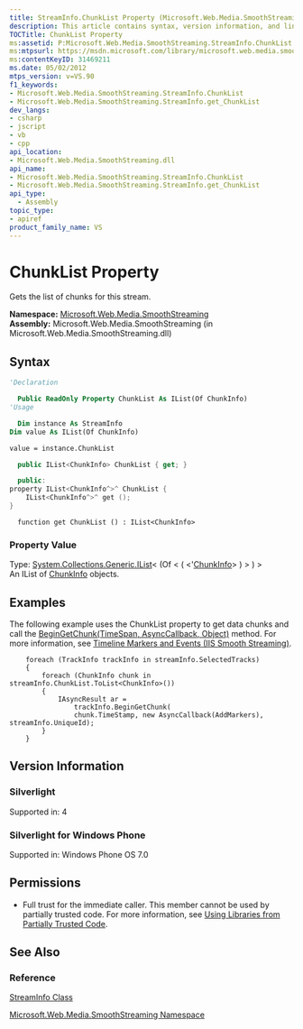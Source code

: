 ```yaml
---
title: StreamInfo.ChunkList Property (Microsoft.Web.Media.SmoothStreaming)
description: This article contains syntax, version information, and links to references for the StreamInfo.ChunkList Property.
TOCTitle: ChunkList Property
ms:assetid: P:Microsoft.Web.Media.SmoothStreaming.StreamInfo.ChunkList
ms:mtpsurl: https://msdn.microsoft.com/library/microsoft.web.media.smoothstreaming.streaminfo.chunklist(v=VS.90)
ms:contentKeyID: 31469211
ms.date: 05/02/2012
mtps_version: v=VS.90
f1_keywords:
- Microsoft.Web.Media.SmoothStreaming.StreamInfo.ChunkList
- Microsoft.Web.Media.SmoothStreaming.StreamInfo.get_ChunkList
dev_langs:
- csharp
- jscript
- vb
- cpp
api_location:
- Microsoft.Web.Media.SmoothStreaming.dll
api_name:
- Microsoft.Web.Media.SmoothStreaming.StreamInfo.ChunkList
- Microsoft.Web.Media.SmoothStreaming.StreamInfo.get_ChunkList
api_type:
  - Assembly
topic_type:
- apiref
product_family_name: VS
---
```


# ChunkList Property

Gets the list of chunks for this stream.

**Namespace:**  [Microsoft.Web.Media.SmoothStreaming](microsoft-web-media-smoothstreaming-namespace_1.md)  
**Assembly:**  Microsoft.Web.Media.SmoothStreaming (in Microsoft.Web.Media.SmoothStreaming.dll)

## Syntax

```vb
'Declaration

  Public ReadOnly Property ChunkList As IList(Of ChunkInfo)
'Usage

  Dim instance As StreamInfo
Dim value As IList(Of ChunkInfo)

value = instance.ChunkList
```

```csharp
  public IList<ChunkInfo> ChunkList { get; }
```

```cpp
  public:
property IList<ChunkInfo^>^ ChunkList {
    IList<ChunkInfo^>^ get ();
}
```

```jscript
  function get ChunkList () : IList<ChunkInfo>
```

### Property Value

Type: [System.Collections.Generic.IList](https://msdn.microsoft.com/library/5y536ey6)\< (Of \< ( \<'[ChunkInfo](chunkinfo-class-microsoft-web-media-smoothstreaming_1.md)\> ) \> ) \>  
An IList of [ChunkInfo](chunkinfo-class-microsoft-web-media-smoothstreaming_1.md) objects.  

## Examples

The following example uses the ChunkList property to get data chunks and call the [BeginGetChunk(TimeSpan, AsyncCallback, Object)](trackinfo-begingetchunk-method-microsoft-web-media-smoothstreaming_1.md) method. For more information, see [Timeline Markers and Events (IIS Smooth Streaming)](timeline-markers-and-events.md).

``` 
    foreach (TrackInfo trackInfo in streamInfo.SelectedTracks)
    {
        foreach (ChunkInfo chunk in streamInfo.ChunkList.ToList<ChunkInfo>())
        {
            IAsyncResult ar =
                trackInfo.BeginGetChunk(
                chunk.TimeStamp, new AsyncCallback(AddMarkers), streamInfo.UniqueId);
        }
    }
```

## Version Information

### Silverlight

Supported in: 4  

### Silverlight for Windows Phone

Supported in: Windows Phone OS 7.0  

## Permissions

  - Full trust for the immediate caller. This member cannot be used by partially trusted code. For more information, see [Using Libraries from Partially Trusted Code](https://msdn.microsoft.com/library/8skskf63).

## See Also

### Reference

[StreamInfo Class](streaminfo-class-microsoft-web-media-smoothstreaming_1.md)

[Microsoft.Web.Media.SmoothStreaming Namespace](microsoft-web-media-smoothstreaming-namespace_1.md)
